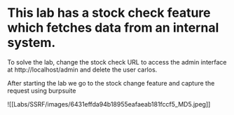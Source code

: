 # This lab has a stock check feature which fetches data from an internal system.

To solve the lab, change the stock check URL to access the admin interface at http://localhost/admin and delete the user carlos.

After starting the lab we go to the stock change feature and capture the request using burpsuite

![[Labs/SSRF/images/6431effda94b18955eafaeab181fccf5_MD5.jpeg]]